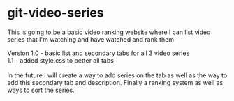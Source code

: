 # git-video-series
This is going to be a basic video ranking website where I can list video series
that I'm watching and have watched and rank them

Version 1.0 - basic list and secondary tabs for all 3 video series   
        1.1 - added style.css to better all tabs    
            \
            In the future I will create a way to add series on the tab
            as well as the way to add this secondary tab and description.
            Finally a ranking system as well as ways to sort the series.